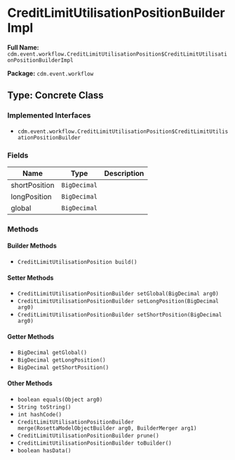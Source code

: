 # CreditLimitUtilisationPositionBuilderImpl

**Full Name:** `cdm.event.workflow.CreditLimitUtilisationPosition$CreditLimitUtilisationPositionBuilderImpl`

**Package:** `cdm.event.workflow`

## Type: Concrete Class

### Implemented Interfaces

- `cdm.event.workflow.CreditLimitUtilisationPosition$CreditLimitUtilisationPositionBuilder`

### Fields

| Name | Type | Description |
|------|------|-------------|
| shortPosition | `BigDecimal` |  |
| longPosition | `BigDecimal` |  |
| global | `BigDecimal` |  |

### Methods

#### Builder Methods

- `CreditLimitUtilisationPosition build()`

#### Setter Methods

- `CreditLimitUtilisationPositionBuilder setGlobal(BigDecimal arg0)`
- `CreditLimitUtilisationPositionBuilder setLongPosition(BigDecimal arg0)`
- `CreditLimitUtilisationPositionBuilder setShortPosition(BigDecimal arg0)`

#### Getter Methods

- `BigDecimal getGlobal()`
- `BigDecimal getLongPosition()`
- `BigDecimal getShortPosition()`

#### Other Methods

- `boolean equals(Object arg0)`
- `String toString()`
- `int hashCode()`
- `CreditLimitUtilisationPositionBuilder merge(RosettaModelObjectBuilder arg0, BuilderMerger arg1)`
- `CreditLimitUtilisationPositionBuilder prune()`
- `CreditLimitUtilisationPositionBuilder toBuilder()`
- `boolean hasData()`

